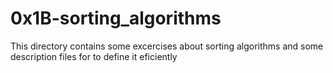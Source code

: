 # 0x1B-sorting_algorithms
This directory contains some excercises about sorting algorithms and some description files for to define it eficiently
